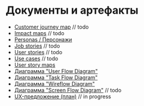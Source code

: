 # Документы и артефакты


- [Customer journey map](documents/customer-journey-map.md) // todo
- [Impact maps](documents/impact-maps.md) // todo
- [Personas / Персонажи](documents/personas-common.md)
- [Job stories](documents/job-stories.md) // todo
- [User stories](documents/user-stories.md) // todo
- [Use cases](documents/use-cases.md) // todo
- [User story maps](documents/story-maps.md)
- [Диаграмма "User Flow Diagram"](documents/diagram-user-flow.md)
- [Диаграмма "Task Flow Diagram"](documents/diagram-task-flow.md)
- [Диаграмма "Wireflow Diagram"](documents/diagram-wireflow.md)
- [Диаграмма "Screen Flow Diagram"]() // todo
- [UX-предложение (план)](documents/ux-proposal.md)  // in progress

